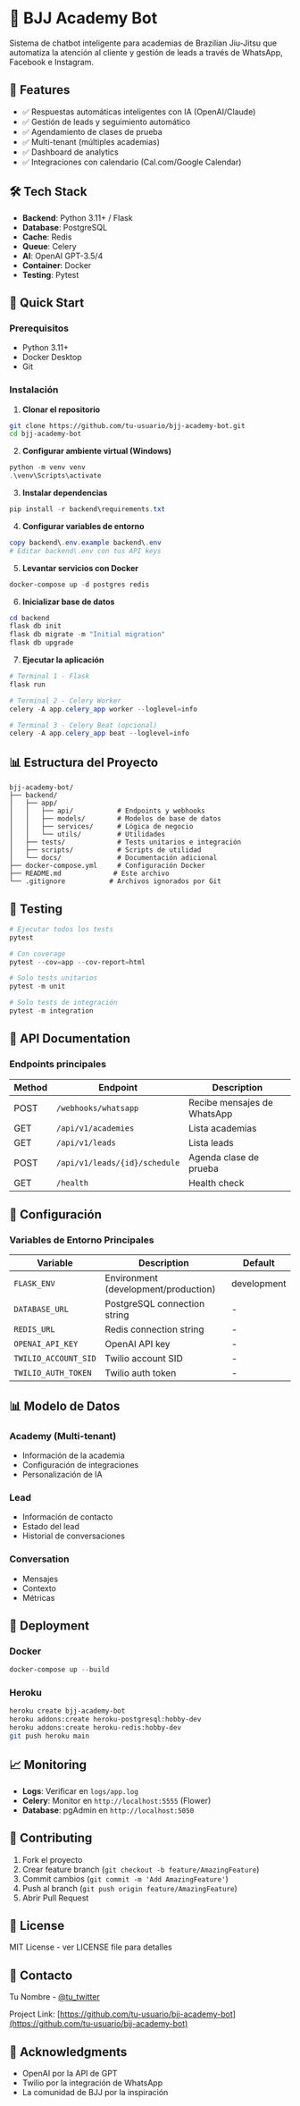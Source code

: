 # 🥋 BJJ Academy Bot

Sistema de chatbot inteligente para academias de Brazilian Jiu-Jitsu que automatiza la atención al cliente y gestión de leads a través de WhatsApp, Facebook e Instagram.

## 🎯 Features

- ✅ Respuestas automáticas inteligentes con IA (OpenAI/Claude)
- ✅ Gestión de leads y seguimiento automático
- ✅ Agendamiento de clases de prueba
- ✅ Multi-tenant (múltiples academias)
- ✅ Dashboard de analytics
- ✅ Integraciones con calendario (Cal.com/Google Calendar)

## 🛠️ Tech Stack

- **Backend**: Python 3.11+ / Flask
- **Database**: PostgreSQL
- **Cache**: Redis
- **Queue**: Celery
- **AI**: OpenAI GPT-3.5/4
- **Container**: Docker
- **Testing**: Pytest

## 🚀 Quick Start

### Prerequisitos

- Python 3.11+
- Docker Desktop
- Git

### Instalación

1. **Clonar el repositorio**
```bash
git clone https://github.com/tu-usuario/bjj-academy-bot.git
cd bjj-academy-bot
```

2. **Configurar ambiente virtual (Windows)**
```powershell
python -m venv venv
.\venv\Scripts\activate
```

3. **Instalar dependencias**
```powershell
pip install -r backend\requirements.txt
```

4. **Configurar variables de entorno**
```powershell
copy backend\.env.example backend\.env
# Editar backend\.env con tus API keys
```

5. **Levantar servicios con Docker**
```powershell
docker-compose up -d postgres redis
```

6. **Inicializar base de datos**
```powershell
cd backend
flask db init
flask db migrate -m "Initial migration"
flask db upgrade
```

7. **Ejecutar la aplicación**
```powershell
# Terminal 1 - Flask
flask run

# Terminal 2 - Celery Worker
celery -A app.celery_app worker --loglevel=info

# Terminal 3 - Celery Beat (opcional)
celery -A app.celery_app beat --loglevel=info
```

## 📊 Estructura del Proyecto

```
bjj-academy-bot/
├── backend/
│   ├── app/
│   │   ├── api/           # Endpoints y webhooks
│   │   ├── models/        # Modelos de base de datos
│   │   ├── services/      # Lógica de negocio
│   │   └── utils/         # Utilidades
│   ├── tests/             # Tests unitarios e integración
│   ├── scripts/           # Scripts de utilidad
│   └── docs/              # Documentación adicional
├── docker-compose.yml     # Configuración Docker
├── README.md             # Este archivo
└── .gitignore           # Archivos ignorados por Git
```

## 🧪 Testing

```powershell
# Ejecutar todos los tests
pytest

# Con coverage
pytest --cov=app --cov-report=html

# Solo tests unitarios
pytest -m unit

# Solo tests de integración
pytest -m integration
```

## 📝 API Documentation

### Endpoints principales

| Method | Endpoint | Description |
|--------|----------|-------------|
| POST | `/webhooks/whatsapp` | Recibe mensajes de WhatsApp |
| GET | `/api/v1/academies` | Lista academias |
| GET | `/api/v1/leads` | Lista leads |
| POST | `/api/v1/leads/{id}/schedule` | Agenda clase de prueba |
| GET | `/health` | Health check |

## 🔧 Configuración

### Variables de Entorno Principales

| Variable | Description | Default |
|----------|-------------|---------|
| `FLASK_ENV` | Environment (development/production) | development |
| `DATABASE_URL` | PostgreSQL connection string | - |
| `REDIS_URL` | Redis connection string | - |
| `OPENAI_API_KEY` | OpenAI API key | - |
| `TWILIO_ACCOUNT_SID` | Twilio account SID | - |
| `TWILIO_AUTH_TOKEN` | Twilio auth token | - |

## 📊 Modelo de Datos

### Academy (Multi-tenant)
- Información de la academia
- Configuración de integraciones
- Personalización de IA

### Lead
- Información de contacto
- Estado del lead
- Historial de conversaciones

### Conversation
- Mensajes
- Contexto
- Métricas

## 🚢 Deployment

### Docker

```powershell
docker-compose up --build
```

### Heroku

```bash
heroku create bjj-academy-bot
heroku addons:create heroku-postgresql:hobby-dev
heroku addons:create heroku-redis:hobby-dev
git push heroku main
```

## 📈 Monitoring

- **Logs**: Verificar en `logs/app.log`
- **Celery**: Monitor en `http://localhost:5555` (Flower)
- **Database**: pgAdmin en `http://localhost:5050`

## 🤝 Contributing

1. Fork el proyecto
2. Crear feature branch (`git checkout -b feature/AmazingFeature`)
3. Commit cambios (`git commit -m 'Add AmazingFeature'`)
4. Push al branch (`git push origin feature/AmazingFeature`)
5. Abrir Pull Request

## 📄 License

MIT License - ver LICENSE file para detalles

## 👥 Contacto

Tu Nombre - [@tu_twitter](https://twitter.com/tu_twitter)

Project Link: [https://github.com/tu-usuario/bjj-academy-bot](https://github.com/tu-usuario/bjj-academy-bot)

## 🙏 Acknowledgments

- OpenAI por la API de GPT
- Twilio por la integración de WhatsApp
- La comunidad de BJJ por la inspiración